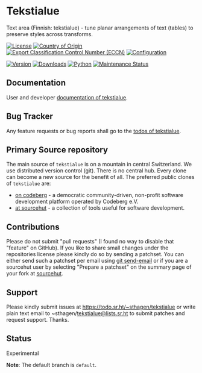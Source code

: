 # Tekstialue

Text area (Finnish: tekstialue) - tune planar arrangements of text (tables) to preserve styles across transforms.

[![License](https://git.sr.ht/~sthagen/tekstialue/blob/default/docs/badges/license-spdx-mit.svg)](https://git.sr.ht/~sthagen/tekstialue/tree/default/item/LICENSE)
[![Country of Origin](https://git.sr.ht/~sthagen/tekstialue/blob/default/docs/badges/country-of-origin-name-switzerland-neutral.svg)](https://git.sr.ht/~sthagen/tekstialue/tree/default/item/COUNTRY-OF-ORIGIN)
[![Export Classification Control Number (ECCN)](https://git.sr.ht/~sthagen/tekstialue/blob/default/docs/badges/export-control-classification-number_eccn-ear99-neutral.svg)](https://git.sr.ht/~sthagen/tekstialue/tree/default/item/EXPORT-CONTROL-CLASSIFICATION-NUMBER)
[![Configuration](https://git.sr.ht/~sthagen/tekstialue/blob/default/docs/badges/configuration-sbom.svg)](https://git.sr.ht/~sthagen/tekstialue/tree/default/item/docs/third-party/README.md)

[![Version](https://git.sr.ht/~sthagen/tekstialue/blob/default/docs/badges/latest-release.svg)](https://pypi.python.org/pypi/tekstialue/)
[![Downloads](https://git.sr.ht/~sthagen/tekstialue/blob/default/docs/badges/downloads-per-month.svg)](https://pepy.tech/project/tekstialue)
[![Python](https://git.sr.ht/~sthagen/tekstialue/blob/default/docs/badges/python-versions.svg)](https://pypi.python.org/pypi/tekstialue/)
[![Maintenance Status](https://git.sr.ht/~sthagen/tekstialue/blob/default/docs/badges/commits-per-year.svg)](https://git.sr.ht/~sthagen/tekstialue/log)

## Documentation

User and developer [documentation of tekstialue](https://codes.dilettant.life/docs/tekstialue).

## Bug Tracker

Any feature requests or bug reports shall go to the [todos of tekstialue](https://todo.sr.ht/~sthagen/tekstialue).

## Primary Source repository

The main source of `tekstialue` is on a mountain in central Switzerland.
We use distributed version control (git).
There is no central hub.
Every clone can become a new source for the benefit of all.
The preferred public clones of `tekstialue` are:

* [on codeberg](https://codeberg.org/sthagen/tekstialue) - a democratic community-driven, non-profit software development platform operated by Codeberg e.V.
* [at sourcehut](https://git.sr.ht/~sthagen/tekstialue) - a collection of tools useful for software development.

## Contributions

Please do not submit "pull requests" (I found no way to disable that "feature" on GitHub).
If you like to share small changes under the repositories license please kindly do so by sending a patchset.
You can either send such a patchset per email using [git send-email](https://git-send-email.io) or 
if you are a sourcehut user by selecting "Prepare a patchset" on the summary page of your fork at [sourcehut](https://git.sr.ht/).

## Support

Please kindly submit issues at https://todo.sr.ht/~sthagen/tekstialue or write plain text email to ~sthagen/tekstialue@lists.sr.ht to submit patches and request support. Thanks.

## Status

Experimental

**Note**: The default branch is `default`.
